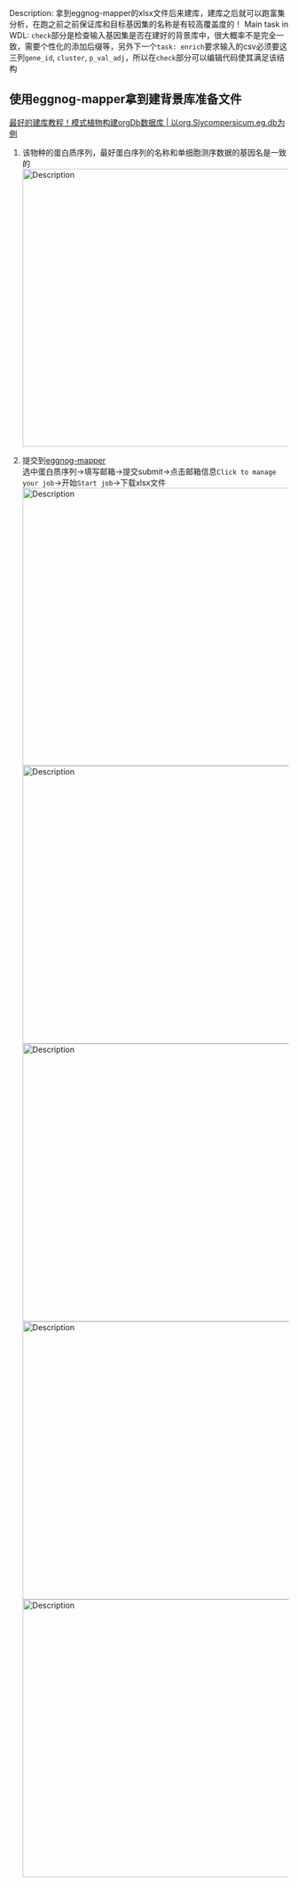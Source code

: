 Description: 拿到eggnog-mapper的xlsx文件后来建库，建库之后就可以跑富集分析，在跑之前之前保证库和目标基因集的名称是有较高覆盖度的！
Main task in WDL: 
`check`部分是检查输入基因集是否在建好的背景库中，很大概率不是完全一致，需要个性化的添加后缀等，另外下一个`task: enrich`要求输入的csv必须要这三列`gene_id`, `cluster`, `p_val_adj`，所以在`check`部分可以编辑代码使其满足该结构

## 使用eggnog-mapper拿到建背景库准备文件
[最好的建库教程！模式植物构建orgDb数据库 | 以org.Slycompersicum.eg.db为例](https://mp.weixin.qq.com/s/b8OrDKJJGdXwF9B1C7l6zg)

1. 该物种的蛋白质序列，最好蛋白序列的名称和单细胞测序数据的基因名是一致的  
    <img src="https://cloud.stomics.tech/workflow/api/static/68243e453bc6846f8fd1a1bc.png" alt="Description" width="500"/>

2. 提交到[eggnog-mapper](http://eggnog-mapper.embl.de/)  
    选中蛋白质序列→填写邮箱→提交submit→点击邮箱信息`Click to manage your job`→开始`Start job`→下载xlsx文件  
    <img src="https://cloud.stomics.tech/workflow/api/static/68243e9a06448a03866b11fe.png" alt="Description" width="500"/>
    <img src="https://cloud.stomics.tech/workflow/api/static/68243efb1f1f79cfb487e445.png" alt="Description" width="500"/>
    <img src="https://cloud.stomics.tech/workflow/api/static/68243f5d2b30ea192f5b886d.png" alt="Description" width="500"/>
    <img src="https://cloud.stomics.tech/workflow/api/static/682444d22b30ea192f5b8875.png" alt="Description" width="500"/>
    <img src="https://cloud.stomics.tech/workflow/api/static/682444f03bc6846f8fd1a1c1.png" alt="Description" width="500"/>